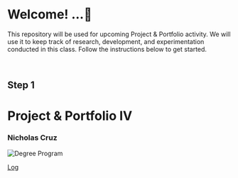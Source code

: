 
# Welcome! ...🚀 

This repository will be used for upcoming Project & Portfolio activity. We will use it to keep track of research, development, and experimentation conducted in this class. Follow the instructions below to get started.

<br>

## Step 1
# Project & Portfolio IV
### Nicholas Cruz


![Degree Program](https://img.shields.io/badge/degree-web%20development-blue.svg)

[Log](./docs/log.md)

<br>
